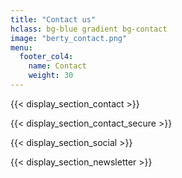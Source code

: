 ```yaml
---
title: "Contact us"
hclass: bg-blue gradient bg-contact
image: "berty_contact.png"
menu:
  footer_col4:
    name: Contact
    weight: 30
---
```


{{< display_section_contact >}}

{{< display_section_contact_secure >}}

{{< display_section_social >}}

{{< display_section_newsletter >}}